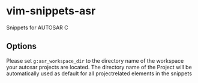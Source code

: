vim-snippets-asr
================

Snippets for AUTOSAR C 

## Options

Please set `g:asr_workspace_dir` to the directory name of the workspace your autosar projects are located. The directory name of the Project will be automatically used as default for all projectrelated elements in the snippets


